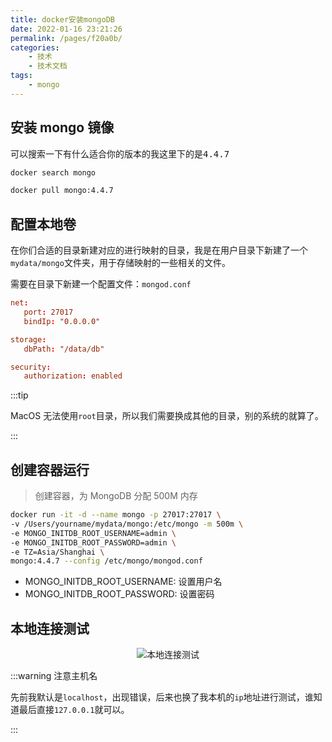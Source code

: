 ```yaml
---
title: docker安装mongoDB
date: 2022-01-16 23:21:26
permalink: /pages/f20a0b/
categories:
    - 技术
    - 技术文档
tags:
    - mongo
---
```


## 安装 mongo 镜像

可以搜索一下有什么适合你的版本的我这里下的是<kbd>4.4.7</kbd>

```bash
docker search mongo
```

```bash
docker pull mongo:4.4.7
```

## 配置本地卷

在你们合适的目录新建对应的进行映射的目录，我是在用户目录下新建了一个`mydata/mongo`文件夹，用于存储映射的一些相关的文件。

需要在目录下新建一个配置文件：`mongod.conf`

```conf
net:
   port: 27017
   bindIp: "0.0.0.0"

storage:
   dbPath: "/data/db"

security:
   authorization: enabled

```

:::tip

MacOS 无法使用`root`目录，所以我们需要换成其他的目录，别的系统的就算了。

:::

## 创建容器运行

> 创建容器，为 MongoDB 分配 500M 内存

```bash
docker run -it -d --name mongo -p 27017:27017 \
-v /Users/yourname/mydata/mongo:/etc/mongo -m 500m \
-e MONGO_INITDB_ROOT_USERNAME=admin \
-e MONGO_INITDB_ROOT_PASSWORD=admin \
-e TZ=Asia/Shanghai \
mongo:4.4.7 --config /etc/mongo/mongod.conf

```

-   MONGO_INITDB_ROOT_USERNAME: 设置用户名
-   MONGO_INITDB_ROOT_PASSWORD: 设置密码

## 本地连接测试

<p align="center"><img src="https://gitee.com/wxvirus/img/raw/master/img/20220116231846.png" alt="本地连接测试" /></p>

:::warning 注意主机名

先前我默认是`localhost`，出现错误，后来也换了我本机的`ip`地址进行测试，谁知道最后直接`127.0.0.1`就可以。

:::

